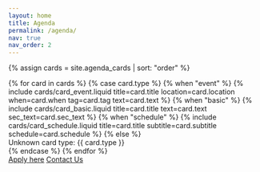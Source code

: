 ```yaml
---
layout: home
title: Agenda
permalink: /agenda/
nav: true
nav_order: 2
---
```


{% assign cards = site.agenda_cards | sort: "order" %}

<section class="card-grid">
  {% for card in cards %}
    {% case card.type %}
      {% when "event" %}
        {% include cards/card_event.liquid
          title=card.title
          location=card.location
          when=card.when
          tag=card.tag
          text=card.text %}
      {% when "basic" %}
        {% include cards/card_basic.liquid
          title=card.title
          text=card.text
          sec_text=card.sec_text %}
      {% when "schedule" %}
        {% include cards/card_schedule.liquid
          title=card.title
          subtitle=card.subtitle
          schedule=card.schedule %}
      {% else %}
        <div class="card">Unknown card type: {{ card.type }}</div>
    {% endcase %}
  {% endfor %}
  <div class="page-buttons">
      <a href="https://forms.gle/3fAafWCyVxya5jf6A" class="btn primary">Apply&nbsp;here</a>
      <a href="https://forms.gle/hJ5BtdgpaFLxFvap6" class="btn secondary">Contact Us</a>
  </div>
</section>